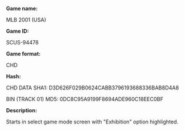 **Game name:**

MLB 2001 (USA)

**Game ID:**

SCUS-94478

**Game format:**

CHD

**Hash:**

CHD DATA SHA1: D3D626F029B0624CABB3796193688336BAB8D4A8

BIN (TRACK 01) MD5: 0DC8C95A9199F8694ADE960C18EEC0BF

**Description:**

Starts in select game mode screen with "Exhibition" option highlighted.